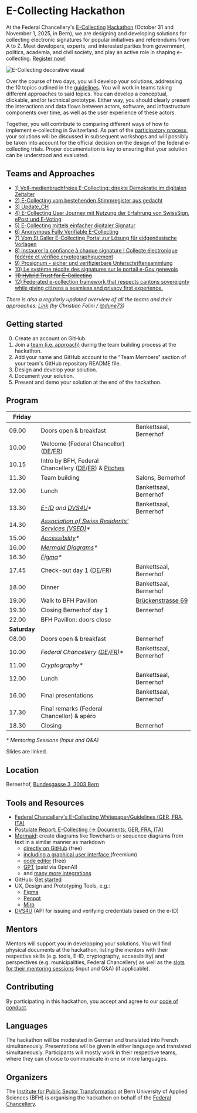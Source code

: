 # E-Collecting Hackathon
At the Federal Chancellery's [E-Collecting](https://www.bk.admin.ch/bk/de/home/politische-rechte/e-collecting.html) [Hackathon](https://www.bk.admin.ch/bk/de/home/politische-rechte/e-collecting/aktuelles.html) (October 31 and November 1, 2025, in Bern), we are designing and developing solutions for collecting electronic signatures for popular initiatives and referendums from A to Z. Meet developers, experts, and interested parties from government, politics, academia, and civil society, and play an active role in shaping e-collecting. [Register now!](https://findmind.ch/c/hackathon-registration)

![E-Collecting decorative visual](https://github.com/user-attachments/assets/ffa93f97-0f16-4abb-80ea-1d5dff9d4eba)

Over the course of two days, you will develop your solutions, addressing the 10 topics outlined in the [guidelines](https://www.bk.admin.ch/bk/de/home/politische-rechte/e-collecting/aktuelles.html). You will work in teams taking different approaches to said topics. You can develop a conceptual, clickable, and/or technical prototype. Either way, you should clearly present the interactions and data flows between actors, software, and infrastructure components over time, as well as the user experience of these actors.

Together, you will contribute to comparing different ways of how to implement e-collecting in Switzerland. As part of the [participatory process](https://www.bk.admin.ch/bk/de/home/politische-rechte/e-collecting/partizipativer_prozess.html), your solutions will be discussed in subsequent workshops and will possibly be taken into account for the official decision on the design of the federal e-collecting trials. Proper documentation is key to ensuring that your solution can be understood and evaluated.

## Teams and Approaches

- [1) Voll-medienbruchfreies E-Collecting: direkte  Demokratie im digitalen Zeitalter](https://github.com/swiss/e-collecting-hackathon-team1/)
- [2) E-Collecting vom bestehenden Stimmregister aus gedacht](https://github.com/swiss/e-collecting-hackathon-team2/)
- [3) Update_CH](https://github.com/swiss/e-collecting-hackathon-team3/)
- [4) E-Collecting User Journey mit Nutzung der Erfahrung von SwissSign, ePost und E-Voting](https://github.com/swiss/e-collecting-hackathon-team4/)
- [5) E-Collecting mittels einfacher digitaler Signatur](https://github.com/swiss/e-collecting-hackathon-team5/)
- [6) Anonymous Fully Verifiable E-Collecting](https://github.com/swiss/e-collecting-hackathon-team6/)
- [7) Vom St.Galler E-Collecting Portal zur Lösung für eidgenössische Vorlagen](https://github.com/swiss/e-collecting-hackathon-team7/)
- [8) Instaurer la confiance à chaque signature ! Collecte électronique fédérée et vérifiée cryptographiquement](https://github.com/swiss/e-collecting-hackathon-team8/)
- [9) Prosignum - sicher und verifizierbare Unterschriftensammlung](https://github.com/swiss/e-collecting-hackathon-team9/)
- [10) Le système récolte des signatures sur le portail e-Gov genevois](https://github.com/swiss/e-collecting-hackathon-team10/)
- ~~[11) Hybrid Trust for E-Collecting](https://github.com/swiss/e-collecting-hackathon-team11/)~~
- [12) Federated e-collection framework that respects cantons sovereignty while giving citizens a seamless and privacy first experience.](https://github.com/swiss/e-collecting-hackathon-team12/)

_There is also a regularly updated overview of all the teams and their approaches: [Link](https://gist.github.com/dune73/08cb549ea4c69e18a2d3dc32f1ab80c3#file-e-collecting-hackathon-overview-md) (by Christian Folini / [@dune73](https://github.com/dune73))_

## Getting started

0. Create an account on GitHub.
1. Join a [team (i.e. approach)](https://github.com/swiss/e-collecting-hackathon/tree/main?tab=readme-ov-file#teams-and-approaches) during the team building process at the hackathon.
2. Add your name and GitHub account to the "Team Members" section of your team's GitHub repository README file.
3. Design and develop your solution.
4. Document your solution.
5. Present and demo your solution at the end of the hackathon.


## Program

| **Friday**   |                              |                                           |
|--------------|------------------------------|-------------------------------------------|
| 09.00        | Doors open & breakfast       | Bankettsaal, Bernerhof                    |
|     10.00    | Welcome (Federal Chancellor)([DE](https://github.com/swiss/e-collecting-hackathon/blob/main/slides/e-collecting-hackathon-start_DE.pdf)/[FR](https://github.com/swiss/e-collecting-hackathon/blob/main/slides/e-collecting-hackathon-start_FR.pdf)) |                                           |
| 10.15        | Intro by BFH, Federal Chancellery ([DE](https://github.com/swiss/e-collecting-hackathon/blob/main/slides/e-collecting-hackathon-start_DE.pdf)/[FR](https://github.com/swiss/e-collecting-hackathon/blob/main/slides/e-collecting-hackathon-start_FR.pdf)) & [Pitches](https://github.com/swiss/e-collecting-hackathon/tree/main?tab=readme-ov-file#teams-and-approaches) |                      |
| 11.30        | Team building                | Salons, Bernerhof                         |
|     12.00    |     Lunch                    | Bankettsaal, Bernerhof                    |
| 13.30        | _[E-ID](https://github.com/swiss/e-collecting-hackathon/blob/main/slides/E-ID.pdf) and [DVS4U](https://github.com/swiss/e-collecting-hackathon/blob/main/slides/DVS4U.pdf)*_            | Bankettsaal, Bernerhof                    |
| 14.30        | _[Association of Swiss Residents' Services (VSED)](https://github.com/swiss/e-collecting-hackathon/blob/main/slides/VSED.pdf)*_ |                     |
| 15.00        | _[Accessibility](https://github.com/swiss/e-collecting-hackathon/tree/main/slides/accessibility)*_             |                                           |
| 16.00        | _[Mermaid Diagrams](https://github.com/swiss/e-collecting-hackathon/blob/main/slides/Tech-Mermaid-Figma.pdf)*_          |                                           |
| 16.30        | _[Figma](https://github.com/swiss/e-collecting-hackathon/blob/main/slides/Tech-Mermaid-Figma.pdf)*_                     |                                           |
|     17.45    |     Check-out day 1 ([DE](https://github.com/swiss/e-collecting-hackathon/blob/main/slides/e-collecting-hackathon-check-out_DE.pdf)/[FR](https://github.com/swiss/e-collecting-hackathon/blob/main/slides/e-collecting-hackathon-check-out_FR.pdf))         | Bankettsaal, Bernerhof                    |
|     18.00    |     Dinner                   | Bankettsaal, Bernerhof                    |
| 19.00        | Walk to BFH Pavillon         | [Brückenstrasse 69](https://www.openstreetmap.org/node/443520945) |
|     19.30    |     Closing Bernerhof day 1  | Bernerhof                                 |
| 22.00        | BFH Pavillon: doors close    |                                           |
| **Saturday** |                              |                                           |
| 08.00        | Doors open & breakfast       | Bernerhof                                 |
| 10.00        | _Federal Chancellery ([DE](https://github.com/swiss/e-collecting-hackathon/blob/main/slides/Bundeskanzlei_DE.pdf)/[FR](https://github.com/swiss/e-collecting-hackathon/blob/main/slides/ChancellerieFederale_FR.pdf))*_       | Bankettsaal, Bernerhof                    |
| 11.00        | _Cryptography*_              |                                           |
| 12.00        | Lunch                        | Bankettsaal, Bernerhof                    |
| 16.00        | Final presentations          | Bankettsaal, Bernerhof                    |
| 17.30        | Final remarks (Federal Chancellor) & apéro        |                                           |
| 18.30        | Closing                      | Bernerhof                                 |

_* Mentoring Sessions (Input and Q&A)_

Slides are linked.

## Location

Bernerhof, [Bundesgasse 3, 3003 Bern](https://www.openstreetmap.org/way/255112490#map=19/46.946220/7.441565)

## Tools and Resources

- [Federal Chancellery's E-Collecting Whitepaper/Guidelines (GER, FRA, ITA)](https://www.bk.admin.ch/bk/de/home/politische-rechte/e-collecting/aktuelles.html)
- [Postulate Report: E-Collecting (-> Documents; GER, FRA, ITA)](https://www.bk.admin.ch/bk/de/home/politische-rechte/e-collecting.html)
- [Mermaid](https://mermaid.js.org/ ): create diagrams like flowcharts or sequence diagrams from text in a similar manner as markdown 
	-  [directly on GitHub](https://github.blog/developer-skills/github/include-diagrams-markdown-files-mermaid/) (free)
  -  [including a graphical user interface ](https://www.mermaidchart.com) (freemium)
  -  [code editor](https://mermaid.live/) (free)
  -  [GPT](https://chatgpt.com/g/g-684cc36f30208191b21383b88650a45d-mermaid-chart-diagrams-and-charts) (paid via OpenAI)
  -  and [many more integrations](https://mermaid.js.org/ecosystem/integrations-community.html)
- GitHub: [Get started](https://docs.github.com/en/get-started/start-your-journey/hello-world)
- UX, Design and Prototyping Tools, e.g.:
	- [Figma](https://www.figma.com/) 
	- [Penpot](https://penpot.app/)
 	- [Miro](https://miro.com/)
- [DVS4U](https://heidi-universe.ch/en/index.html) (API for issuing and verifying credentials based on the e-ID)

## Mentors

Mentors will support you in developping your solutions. You will find physical documents at the hackathon, listing the mentors with their respective skills (e.g. tools, E-ID, cryptography, accessibility) and perspectives (e.g. municipalities, Federal Chancellery) as well as the [slots for their mentoring sessions](https://github.com/swiss/e-collecting-hackathon/tree/main?tab=readme-ov-file#program) (input and Q&A) (if applicable).

## Contributing

By participating in this hackathon, you accept and agree to our [code of conduct](/CONTRIBUTING.md).

## Languages

The hackathon will be moderated in German and translated into French simultaneously. Presentations will be given in either language and translated simultaneously. Participants will mostly work in their respective teams, where they can choose to communicate in one or more languages.

## Organizers

The [Institute for Public Sector Transformation](https://www.bfh.ch/en/research/research-areas/public-sector-transformation/) at Bern University of Applied Sciences (BFH) is organising the hackathon on behalf of the [Federal Chancellery](https://www.bk.admin.ch/bk/de/home.html).
